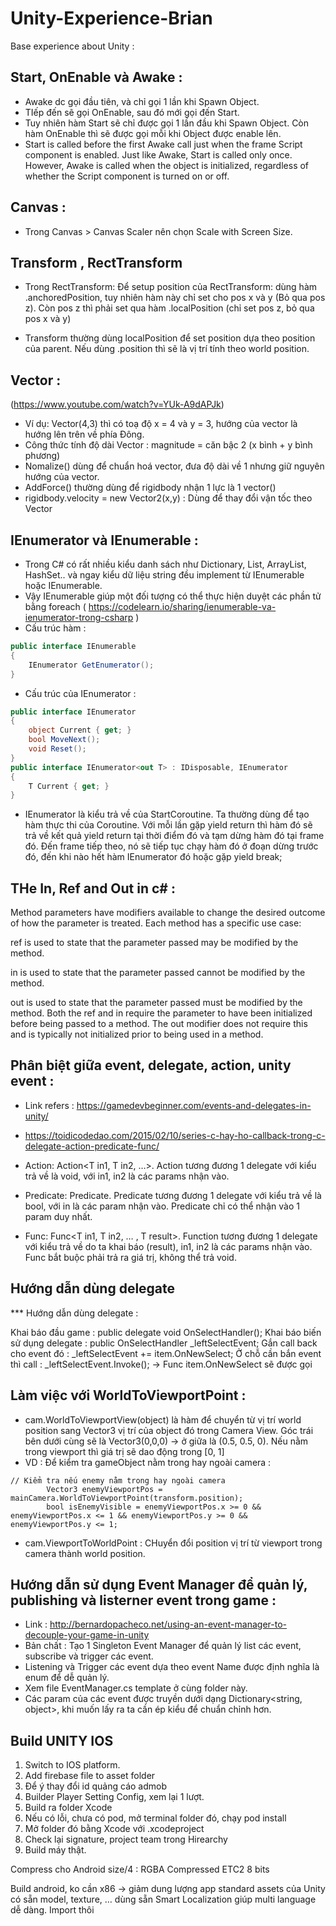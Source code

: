 # Unity-Experience-Brian
Base experience about Unity : 

## Start, OnEnable và Awake : 
- Awake dc gọi đầu tiên, và chỉ gọi 1 lần khi Spawn Object. 
- TIếp đến sẽ gọi OnEnable, sau đó mới gọi đến Start.
- Tuy nhiên hàm Start sẽ chỉ được gọi 1 lần đầu khi Spawn Object. Còn hàm OnEnable thì sẽ được gọi mỗi khi Object được enable lên. 
- Start is called before the first Awake call just when the frame Script component is enabled. Just like Awake, Start is called only once. However, Awake is called when the object is initialized, regardless of whether the Script component is turned on or off. 
## Canvas : 
- Trong Canvas > Canvas Scaler nên chọn Scale with Screen Size. 

## Transform , RectTransform
- Trong RectTransform: Để setup position của RectTransform: dùng hàm .anchoredPosition, tuy nhiên hàm này chỉ set cho pos x và y (Bỏ qua pos z). 
Còn pos z thì phải set qua hàm .localPosition (chỉ set pos z, bỏ qua pos x và y)

- Transform thường dùng localPosition để set position dựa theo position của parent. Nếu dùng .position thì sẽ là vị trí tính theo world position.

## Vector : 
(https://www.youtube.com/watch?v=YUk-A9dAPJk)
- Ví dụ: Vector(4,3) thì có toạ độ x = 4 và y = 3, hướng của vector là hướng lên trên về phía Đông.
- Công thức tính độ dài Vector : magnitude = căn bậc 2 (x bình + y bình phương)
- Nomalize() dùng để chuẩn hoá vector, đưa độ dài về 1 nhưng giữ nguyên hướng của vector.
- AddForce() thường dùng để rigidbody nhận 1 lực là 1 vector()
- rigidbody.velocity = new Vector2(x,y) : Dùng để thay đổi vận tốc theo Vector 

## IEnumerator và IEnumerable : 
- Trong C# có rất nhiều kiểu danh sách như Dictionary, List, ArrayList, HashSet.. và ngay kiểu dữ liệu string đều implement từ IEnumerable hoặc IEnumerable<T>.
- Vậy IEnumerable giúp một đối tượng có thể thực hiện duyệt các phần tử bằng foreach
( https://codelearn.io/sharing/ienumerable-va-ienumerator-trong-csharp ) 
- Cấu trúc hàm : 
```c# 
public interface IEnumerable
{
	IEnumerator GetEnumerator();
}
```
- Cấu trúc của IEnumerator : 
```c#
public interface IEnumerator
{
	object Current { get; }
	bool MoveNext();
	void Reset();
}
public interface IEnumerator<out T> : IDisposable, IEnumerator
{
	T Current { get; }
}
```
- IEnumerator là kiểu trả về của StartCoroutine. Ta thường dùng để tạo hàm thực thi của Coroutine. 
Với mỗi lần gặp yield return thì hàm đó sẽ trả về kết quả yield return tại thời điểm đó và tạm dừng hàm đó tại frame đó. Đến frame tiếp theo, nó sẽ tiếp tục chạy hàm đó ở đoạn dừng trước đó, đến khi nào hết hàm IEnumerator đó hoặc gặp yield break;

## THe In, Ref and Out in c# : 
Method parameters have modifiers available to change the desired outcome of how the parameter is treated. Each method has a specific use case:

ref is used to state that the parameter passed may be modified by the method.

in is used to state that the parameter passed cannot be modified by the method.

out is used to state that the parameter passed must be modified by the method.
Both the ref and in require the parameter to have been initialized before being passed to a method. The out modifier does not require this and is typically not initialized prior to being used in a method.

## Phân biệt giữa event, delegate, action, unity event : 
- Link refers : https://gamedevbeginner.com/events-and-delegates-in-unity/
- https://toidicodedao.com/2015/02/10/series-c-hay-ho-callback-trong-c-delegate-action-predicate-func/

- Action: Action<T in1, T in2, …>. Action tương đương 1 delegate với kiểu trả về là void, với in1, in2 là các params nhận vào.
- Predicate: Predicate<T in>. Predicate tương đương 1 delegate với kiểu trả về là bool, với in là các param nhận vào. Predicate chỉ có thể nhận vào 1 param duy nhất.
- Func: Func<T in1, T in2, … , T result>. Function tương đương 1 delegate với kiểu trả về do ta khai báo (result), in1, in2 là các params nhận vào. Func bắt buộc phải trả ra giá trị, không thể trả void.

## Hướng dẫn dùng delegate
*** Hướng dẫn dùng delegate : 

Khai báo đầu game : 
    public delegate void OnSelectHandler();
Khai báo biến sử dụng delegate : 
    public OnSelectHandler _leftSelectEvent;
Gắn call back cho event đó : 
                _leftSelectEvent += item.OnNewSelect;
Ở chỗ cần bắn event thì call :         _leftSelectEvent.Invoke();
-> Func item.OnNewSelect sẽ được gọi 

## Làm việc với WorldToViewportPoint : 
- cam.WorldToViewportView(object) là hàm để chuyển từ vị trí world position sang Vector3 vị trí của object đó trong Camera View. Góc trái bên dưới cùng sẽ là Vector3(0,0,0) -> ở giữa là (0.5, 0.5, 0). Nếu nằm trong viewport thì giá trị sẽ dao động trong [0, 1]
- VD : Để kiểm tra gameObject nằm trong hay ngoài camera : 
```
// Kiểm tra nếu enemy nằm trong hay ngoài camera
        Vector3 enemyViewportPos = mainCamera.WorldToViewportPoint(transform.position);
        bool isEnemyVisible = enemyViewportPos.x >= 0 && enemyViewportPos.x <= 1 && enemyViewportPos.y >= 0 && enemyViewportPos.y <= 1;
```
- cam.ViewportToWorldPoint : CHuyển đổi position vị trí từ viewport trong camera thành world position. 

## Hướng dẫn sử dụng Event Manager để quản lý, publishing và listerner event trong game : 
- Link : http://bernardopacheco.net/using-an-event-manager-to-decouple-your-game-in-unity
- Bản chất : Tạo 1 Singleton Event Manager để quản lý list các event, subscribe và trigger các event. 
- Listening và Trigger các event dựa theo event Name được định nghĩa là enum để dễ quản lý. 
- Xem file EventManager.cs template ở cùng folder này. 
- Các param của các event được truyền dưới dạng Dictionary<string, object>, khi muốn lấy ra ta cần ép kiểu để chuẩn chỉnh hơn. 
## Build UNITY IOS

1. Switch to IOS platform.
2. Add firebase file to asset folder
3. Để ý thay đổi id quảng cáo admob
4. Builder Player Setting Config, xem lại 1 lượt. 
5. Build ra folder Xcode
6. Nếu có lỗi, chưa có pod, mở terminal folder đó, chạy pod install
7. Mở folder đó bằng Xcode với .xcodeproject
8. Check lại signature, project team trong Hirearchy
9. Build máy thật. 

Compress cho Android size/4 : RGBA Compressed ETC2 8 bits


Build android, ko cần x86 -> giảm dung lượng app
standard assets của Unity có sẵn model, texture, … dùng sẵn
Smart Localization giúp multi language dễ dàng. Import thôi





